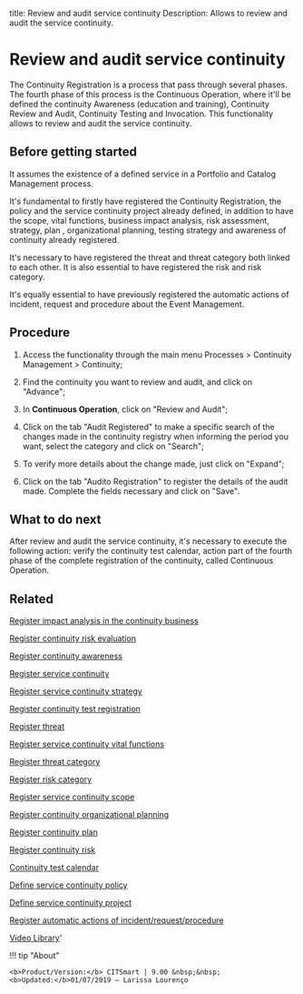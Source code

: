 title: Review and audit service continuity
Description: Allows to review and audit the service continuity.
# Review and audit service continuity

The Continuity Registration is a process that pass through several phases. The fourth phase of this process is the Continuous Operation, where it'll be defined the continuity Awareness (education and training), Continuity Review and Audit, Continuity Testing and Invocation. This functionality allows to review and audit the service continuity.

Before getting started
--------------------------

It assumes the existence of a defined service in a Portfolio and Catalog
Management process.

It's fundamental to firstly have registered the Continuity Registration, the
policy and the service continuity project already defined, in addition to have
the scope, vital functions, business impact analysis, risk assessment, strategy,
plan , organizational planning, testing strategy and awareness of continuity
already registered.

It's necessary to have registered the threat and threat category both linked to
each other. It is also essential to have registered the risk and risk category.

It's equally essential to have previously registered the automatic actions of
incident, request and procedure about the Event Management.

Procedure
-------------

1.  Access the functionality through the main menu Processes \> Continuity
    Management \> Continuity;

2.  Find the continuity you want to review and audit, and click on "Advance";

3.  In **Continuous Operation**, click on "Review and Audit";

4.  Click on the tab "Audit Registered" to make a specific search of the changes
    made in the continuity registry when informing the period you want, select
    the category and click on "Search";

5.  To verify more details about the change made, just click on "Expand";

6.  Click on the tab "Audito Registration" to register the details of the audit
    made. Complete the fields necessary and click on "Save".

What to do next
-------------------

After review and audit the service continuity, it's necessary to execute the
following action: verify the continuity test calendar, action part of the fourth
phase of the complete registration of the continuity, called Continuous
Operation.

Related
-----------

[Register impact analysis in the continuity business](/en-us/citsmart-platform-8/processes/continuity/use/impact-analysis-continuity-business.html)

[Register continuity risk evaluation](/en-us/citsmart-platform-8/processes/continuity/use/continuity-risk-evaluation.html)

[Register continuity awareness](/en-us/citsmart-platform-8/processes/continuity/use/continuity-awareness.html)

[Register service continuity](/en-us/citsmart-platform-8/processes/continuity/use/register-service-continuity.html)

[Register service continuity strategy](/en-us/citsmart-platform-8/processes/continuity/use/service-continuity-strategy.html)

[Register continuity test registration](/en-us/citsmart-platform-8/processes/continuity/use/continuity-test-registration.html)

[Register threat](/en-us/citsmart-platform-8/processes/continuity/configuration/register-threat.html)

[Register service continuity vital functions](/en-us/citsmart-platform-8/processes/continuity/use/continuity-vital-functions.html)

[Register threat category](/en-us/citsmart-platform-8/processes/continuity/configuration/threat-category.html)

[Register risk category](/en-us/citsmart-platform-8/processes/continuity/configuration/risk-category.html)

[Register service continuity scope](/en-us/citsmart-platform-8/processes/continuity/use/service-continuity-scope.html)

[Register continuity organizational planning](/en-us/citsmart-platform-8/processes/continuity/use/continuity-organizational-planning.html)

[Register continuity plan](/en-us/citsmart-platform-8/processes/continuity/use/continuity-plan.html)

[Register continuity risk](/en-us/citsmart-platform-8/processes/continuity/configuration/register-continuity-risk.html)

[Continuity test calendar](/en-us/citsmart-platform-8/processes/continuity/use/continuity-test-calendar.html)

[Define service continuity policy](/en-us/citsmart-platform-8/processes/continuity/use/continuity-policy.html)

[Define service continuity project](/en-us/citsmart-platform-8/processes/continuity/use/service-continuity-project.html)

[Register automatic actions of incident/request/procedure](/en-us/citsmart-platform-8/additional-features/automation-of-operation/configuration/register-automatic-actions-incident-request-procedure.html)

<i class='fa fa-youtube-play  fa-2x' style='color:#97ce17;vertical-align: middle;'> </i> [Video Library](https://www.youtube.com/playlist?list=PLB5qK2uzf2RPwpIsGu97d5LVHeTNzpTMC)'

!!! tip "About"

    <b>Product/Version:</b> CITSmart | 9.00 &nbsp;&nbsp;
    <b>Updated:</b>01/07/2019 – Larissa Lourenço

